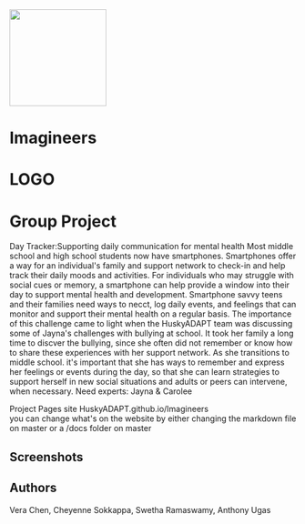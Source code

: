 <img src="https://lh3.googleusercontent.com/eyXOgLJMCtC35CDuz_1HQ22yfAtivYTJFYS2r2FMwtIbTZ9MoFWXfo2Y4yiqlLadqmKcXukSCs3I6nWdKyxSlXvrDnZzDy4Z0OvZ=w1652-h881-rw" width="170">

# Imagineers 


# LOGO

# Group Project 
Day Tracker:Supporting daily communication for mental health
Most middle school and high school students now have smartphones. Smartphones offer a way for an individual's family and support network to check-in and help track their daily moods and activities. For individuals who may struggle with social cues or memory, a smartphone can help provide a window into their day to support mental health and development. Smartphone savvy teens and their families need ways to necct, log daily events, and feelings that can monitor and support their mental health on a regular basis. The importance of this challenge came to light when the HuskyADAPT team was discussing some of Jayna's challenges with bullying at school. It took her family a long time to discver the bullying, since she often did not remember or know how to share these experiences with her support network. As she transitions to middle school. it's important that she has ways to remember and express her feelings or events during the day, so that she can learn strategies to support herself in new social situations and adults or peers can intervene, when necessary.
Need experts: Jayna & Carolee

Project Pages site HuskyADAPT.github.io/Imagineers	
you can change what's on the website by either changing the markdown file on master or a /docs folder on master


## Screenshots

## Authors
Vera Chen, Cheyenne Sokkappa, Swetha Ramaswamy, Anthony Ugas 
